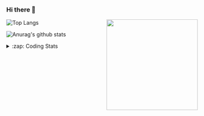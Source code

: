 ### Hi there 👋

<!--
**tao8687/tao8687** is a ✨ _special_ ✨ repository because its `README.md` (this file) appears on your GitHub profile.

Here are some ideas to get you started:

- 🔭 I’m currently working on ...
- 🌱 I’m currently learning ...
- 👯 I’m looking to collaborate on ...
- 🤔 I’m looking for help with ...
- 💬 Ask me about ...
- 📫 How to reach me: ...
- 😄 Pronouns: ...
- ⚡ Fun fact: ...
-->

<img align='right' src="https://media.giphy.com/media/M9gbBd9nbDrOTu1Mqx/giphy.gif" width="240">

  
![Top Langs](https://github-readme-stats.vercel.app/api/top-langs/?username=tao8687&layout=compact&title_color=23238E&text_color=A67D3D)

![Anurag's github stats](https://github-readme-stats.vercel.app/api?username=tao8687&show_icons=true&&text_color=A67D3D&title_color=23238E&show_icons=false&count_private=true&hide=stars)

<details>
  <summary>:zap: Coding Stats</summary>
  <br>
    
<!--START_SECTION:waka-->

```text
From: 05 May 2023 - To: 12 May 2023

C            29 hrs 1 min    ███████████████▓░░░░░░░░░   62.95 %
Text         9 hrs 36 mins   █████▒░░░░░░░░░░░░░░░░░░░   20.83 %
Python       5 hrs 32 mins   ███░░░░░░░░░░░░░░░░░░░░░░   12.03 %
C++          1 hr            ▓░░░░░░░░░░░░░░░░░░░░░░░░   02.19 %
Makefile     36 mins         ▒░░░░░░░░░░░░░░░░░░░░░░░░   01.33 %
```

<!--END_SECTION:waka-->
</details>
